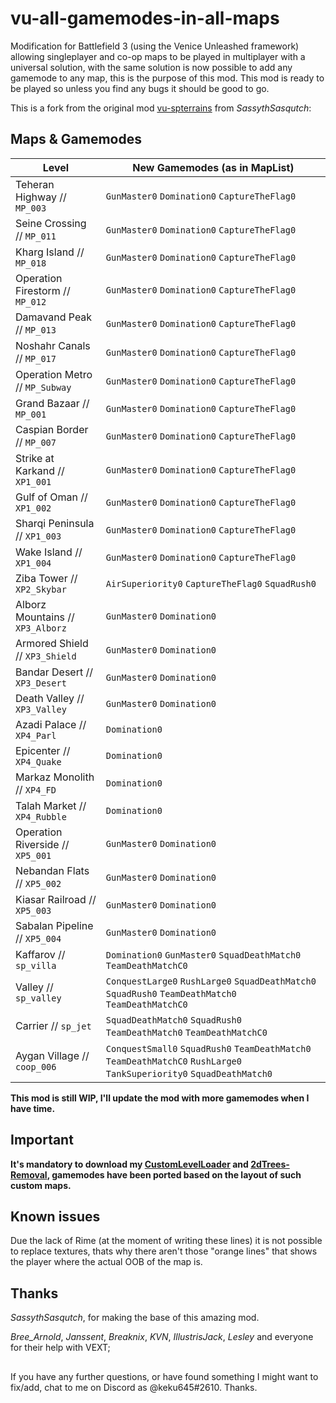 # vu-all-gamemodes-in-all-maps

Modification for Battlefield 3 (using the Venice Unleashed framework) allowing singleplayer and co-op maps to be played in multiplayer with a universal solution, with the same solution is now possible to add any gamemode to any map, this is the purpose of this mod.
This mod is ready to be played so unless you find any bugs it should be good to go.

This is a fork from the original mod [vu-spterrains](https://github.com/SassythSasqutch/vu-spterrains) from *SassythSasqutch*:

## Maps & Gamemodes


| Level                              | New Gamemodes (as in MapList)         |
| --------------------------         | ------------------------                               |
| Teheran Highway // `MP_003`	     | `GunMaster0` `Domination0` `CaptureTheFlag0`           |
| Seine Crossing // `MP_011`	     | `GunMaster0` `Domination0` `CaptureTheFlag0`           |
| Kharg Island // `MP_018`	         | `GunMaster0` `Domination0` `CaptureTheFlag0`           |
| Operation Firestorm // `MP_012`	 | `GunMaster0` `Domination0` `CaptureTheFlag0`           |
| Damavand Peak	// `MP_013`          | `GunMaster0` `Domination0` `CaptureTheFlag0`           |
| Noshahr Canals // `MP_017`	     | `GunMaster0` `Domination0` `CaptureTheFlag0`           |
| Operation Metro // `MP_Subway`     | `GunMaster0` `Domination0` `CaptureTheFlag0`           |
| Grand Bazaar // `MP_001`           | `GunMaster0` `Domination0` `CaptureTheFlag0`           |
| Caspian Border // `MP_007`         | `GunMaster0` `Domination0` `CaptureTheFlag0`           |
| Strike at Karkand // `XP1_001`     | `GunMaster0` `Domination0` `CaptureTheFlag0`            |
| Gulf of Oman // `XP1_002`          | `GunMaster0` `Domination0` `CaptureTheFlag0`           |
| Sharqi Peninsula // `XP1_003`      | `GunMaster0` `Domination0` `CaptureTheFlag0`            |
| Wake Island // `XP1_004`           | `GunMaster0` `Domination0` `CaptureTheFlag0`           |
| Ziba Tower // `XP2_Skybar`	     | `AirSuperiority0` `CaptureTheFlag0` `SquadRush0`|
| Alborz Mountains // `XP3_Alborz`   | `GunMaster0` `Domination0`            |
| Armored Shield // `XP3_Shield`     | `GunMaster0` `Domination0`            |
| Bandar Desert // `XP3_Desert`      | `GunMaster0` `Domination0`            |
| Death Valley // `XP3_Valley`       | `GunMaster0` `Domination0`            |
| Azadi Palace // `XP4_Parl`         | `Domination0`                         |
| Epicenter // `XP4_Quake`           | `Domination0`                         |
| Markaz Monolith // `XP4_FD`        | `Domination0`                         |
| Talah Market // `XP4_Rubble`       | `Domination0`                         |
| Operation Riverside // `XP5_001`   | `GunMaster0` `Domination0`            |
| Nebandan Flats // `XP5_002`        | `GunMaster0` `Domination0`            |
| Kiasar Railroad // `XP5_003`       | `GunMaster0` `Domination0`            |
| Sabalan Pipeline // `XP5_004`      | `GunMaster0` `Domination0`            |
| Kaffarov // `sp_villa`	         | `Domination0` `GunMaster0` `SquadDeathMatch0` `TeamDeathMatchC0`|
| Valley // `sp_valley`	             | `ConquestLarge0` `RushLarge0` `SquadDeathMatch0` `SquadRush0` `TeamDeathMatch0` `TeamDeathMatchC0`|
| Carrier // `sp_jet`	             | `SquadDeathMatch0` `SquadRush0` `TeamDeathMatch0` `TeamDeathMatchC0`|
| Aygan Village // `coop_006`	     | `ConquestSmall0` `SquadRush0` `TeamDeathMatch0` `TeamDeathMatchC0` `RushLarge0` `TankSuperiority0` `SquadDeathMatch0`|


**This mod is still WIP, I'll update the mod with more gamemodes when I have time.**


## Important


**It's mandatory to download my [CustomLevelLoader](https://github.com/keku645/CustomLevelLoader) and [2dTrees-Removal](https://github.com/keku645/2dTrees-Removal), gamemodes have been ported based on the layout of such custom maps.**
                         

## Known issues

Due the lack of Rime (at the moment of writing these lines) it is not possible to replace textures, thats why there aren't those "orange lines" that shows the player where the actual OOB of the map is.


## Thanks


*SassythSasqutch*, for making the base of this amazing mod.

*Bree_Arnold*, *Janssent*, *Breaknix*, *KVN*, *IllustrisJack*, *Lesley* and everyone for their help with VEXT;

##

If you have any further questions, or have found something I might want to fix/add, chat to me on Discord as @keku645#2610. Thanks.
